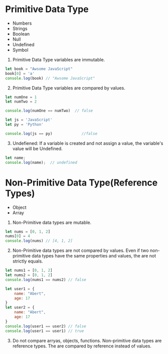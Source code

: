 # Primitive Data Type
- Numbers
- Strings
- Boolean
- Null
- Undefined
- Symbol

1. Primitive Data Type variables are immutable.

```JavaScript
let book = "Awsome JavaScript"
book[0] = 'a'
console.log(book) // "Awsome JavaScript"
```

2. Primitive Data Type variables are compared by values.

```javascript
let numOne = 1
let numTwo = 2

console.log(numOne == numTwo)  // false

let js = 'JavaScript'
let py = 'Python'

console.log(js == py)             //false
```

3. Undefiened: If a variable is created and not assign a value, the variable's value will be Undefined.

```javascript
let name;
console.log(name);  // undefined
```




# Non-Primitive Data Type(Reference Types)
- Object
- Array

1. Non-Primitive data types are mutable.

```javascript
let nums = [0, 1, 2]
nums[0] = 4
console.log(nums) // [4, 1, 2]
```

2. Non-Primitive data types are not compared by values. Even if two non-primitive data types have the same properties and values, the are not strictly equals.

```javascript
let nums1 = [0, 1, 2]
let nums2 = [0, 1, 2]
console.log(nums1 == nums2) // false
```
```javascript
let user1 = {
    name: "Abert",
    age: 17
}
let user2 = {
    name: "Abert",
    age: 17
}
console.log(user1 == user2) // false
console.log(user1 == user1) // true
```

3. Do not compare arryas, objects, functions. Non-primitive data types are reference types. The are compared by reference instead of values.










